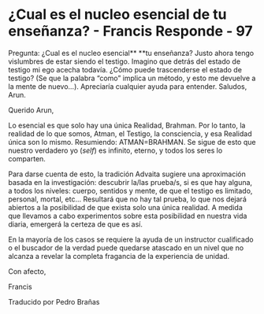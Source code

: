 # ¿Cual es el nucleo esencial de tu enseñanza? - Francis Responde - 97

Pregunta: ¿Cual es el nucleo esencial** **tu enseñanza? Justo ahora tengo vislumbres de estar siendo el testigo. Imagino que detrás del estado de testigo mi ego acecha todavía. ¿Cómo puede trascenderse el estado de testigo? (Se que la palabra “como” implica un método, y esto me devuelve a la mente de nuevo...). Apreciaría cualquier ayuda para entender. Saludos, Arun.

Querido Arun,

Lo esencial es que solo hay una única Realidad, Brahman. Por lo tanto, la realidad de lo que somos, Atman, el Testigo, la consciencia, y esa Realidad única son lo mismo. Resumiendo: ATMAN=BRAHMAN. Se sigue de esto que nuestro verdadero yo (_self_) es infinito, eterno, y todos los seres lo comparten.

Para darse cuenta de esto, la tradición Advaita sugiere una aproximación basada en la investigación: descubrir la/las prueba/s, si es que hay alguna, a todos los niveles: cuerpo, sentidos y mente, de que el testigo es limitado, personal, mortal, etc... Resultará que no hay tal prueba, lo que nos dejará abiertos a la posibilidad de que exista solo una única realidad. A medida que llevamos a cabo experimentos sobre esta posibilidad en nuestra vida diaria, emergerá la certeza de que es así.

En la mayoría de los casos se requiere la ayuda de un instructor cualificado o el buscador de la verdad puede quedarse atascado en un nivel que no alcanza a revelar la completa fragancia de la experiencia de unidad.

Con afecto,

Francis

Traducido por Pedro Brañas

